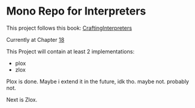 # Mono Repo for Interpreters

This project follows this book: [CraftingInterpreters](https://craftinginterpreters.com/index.html)

Currently at Chapter [18](https://craftinginterpreters.com/types-of-values.html)

This Project will contain at least 2 implementations:

- plox
- zlox

Plox is done. Maybe i extend it in the future, idk tho. maybe not. probably not.

Next is Zlox.

